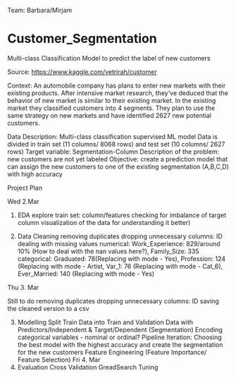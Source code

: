 Team: Barbara/Mirjam

# Customer_Segmentation
Multi-class Classification Model to predict the label of new customers

Source: https://www.kaggle.com/vetrirah/customer

Context:
An automobile company has plans to enter new markets with their existing products. After intensive market research, they’ve deduced that the behavior of new market is similar to their existing market.
In the existing market they classified customers into 4 segments. They plan to use the same strategy on new markets and have identified 2627 new potential customers.

Data Description:
Multi-class classification supervised ML model
Data is divided in train set (11 columns/ 8068 rows) and test set (10 columns/ 2627 rows)
Target variable: Segmentation-Column
Description of the problem: new customers are not yet labeled
Objective: create a prediction model that can assign the new customers to one of the existing segmentation (A,B,C,D) with high accuracy


Project Plan

Wed 2.Mar

1. EDA 
explore train set: column/features
checking for imbalance of target column
visualization of the data for understanding it better)

2. Data Cleaning
removing duplicates
dropping unnecessary columns: ID
dealing with missing values
numerical: Work_Experience: 829/around 10% (How to deal with the nan values here?), Family_Size: 335
categorical: Graduated: 78(Replacing with mode - Yes), Profession: 124 (Replacing with mode - Artist, Var_1: 76 (Replacing with mode - Cat_6), Ever_Married: 140 (Replacing with mode - Yes)

Thu 3. Mar

Still to do
removing duplicates
dropping unnecessary columns: ID
saving the cleaned version to a csv

3. Modelling
Split Train Data into Train and Validation Data with Predictors/Independent & Target/Dependent (Segmentation)
Encoding categorical variables - nominal or ordinal?
Pipeline 
Iteration: Choosing the best model with the highest accuracy and create the segmentation for the new customers
Feature Engineering (Feature Importance/ Feature Selection)
Fri 4. Mar
4. Evaluation
Cross Validation
GreadSearch
Tuning
